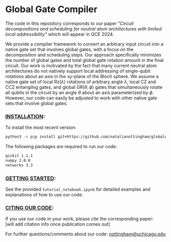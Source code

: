 # Global Gate Compiler
The code in this repository corresponds to our paper *"Circuit decompositions and scheduling for neutral atom architectures with limited local addressibility"* which will appear in QCE 2024.

We provide a compiler framework to convert an arbitrary input circuit into a native gate set that involves global gates, with a focus on the decomposition and scheduling steps. Our approach specifically minimizes the number of global gates and total global gate rotation amount in the final circuit. Our work is motivated by the fact that many current neutral atom architectures do not natively support local addressing of single-qubit rotations about an axis in the xy-plane of the Bloch sphere. We assume a native gate set of local Rz($\lambda$) rotations of arbitrary angle $\lambda$, local CZ and CCZ entangilng gates, and global GR($\theta,\phi$) gates that simultaneously rotate all qubits in the circuit by an angle $\theta$ about an axis parameterized by $\phi$. However, our code can easily be adjusted to work with other native gate sets that involve global gates. 

### <ins>INSTALLATION</ins>: 
To install the most recent version:

```bash
python3 -m pip install git+https://github.com/natalianottingham/globalgatecompiler@master
```

The following packages are required to run our code:
```bash
qiskit 1.1.1
numpy 2.0.0
networkx 3.3
```

### <ins>GETTING STARTED</ins>:
See the provided `tutorial_notebook.ipynb` for detailed examples and explanations of how to use our code.

### <ins>CITING OUR CODE</ins>:
If you use our code in your work, please cite the corresponding paper:<br>
[will add citation info once publication comes out]

For further questions/comments about our code: nottingham@uchicago.edu